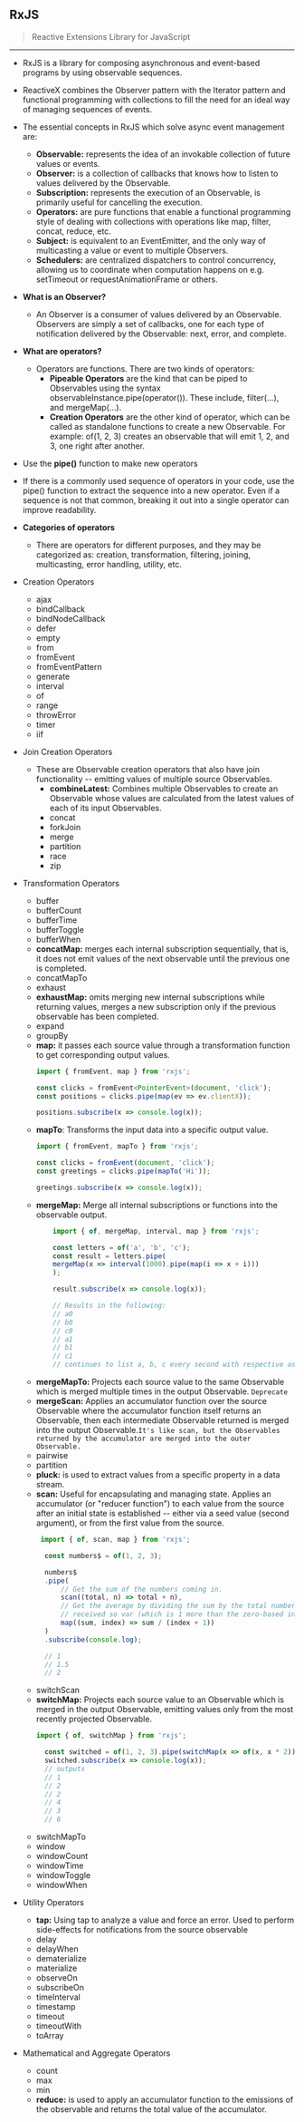 ## RxJS
> Reactive Extensions Library for JavaScript
 ***

 - RxJS is a library for composing asynchronous and event-based programs by using observable sequences.

- ReactiveX combines the Observer pattern with the Iterator pattern and functional programming with collections to fill the need for an ideal way of managing sequences of events.

-  The essential concepts in RxJS which solve async event management are:

    - **Observable:** represents the idea of an invokable collection of future values or events.
    - **Observer:** is a collection of callbacks that knows how to listen to values delivered by the Observable.
    - **Subscription:** represents the execution of an Observable, is primarily useful for cancelling the execution.
    - **Operators:** are pure functions that enable a functional programming style of dealing with collections with operations like map, filter, concat, reduce, etc.
    - **Subject:** is equivalent to an EventEmitter, and the only way of multicasting a value or event to multiple Observers.
    - **Schedulers:** are centralized dispatchers to control concurrency, allowing us to coordinate when computation happens on e.g. setTimeout or requestAnimationFrame or others.

- **What is an Observer?** 
  - An Observer is a consumer of values delivered by an Observable. Observers are simply a set of callbacks, one for each type of notification delivered by the Observable: next, error, and complete.
  
- **What are operators?** 
  - Operators are functions. There are two kinds of operators:
    - **Pipeable Operators** are the kind that can be piped to Observables using the syntax observableInstance.pipe(operator()). These include, filter(...), and mergeMap(...). 
    - **Creation Operators** are the other kind of operator, which can be called as standalone functions to create a new Observable. For example: of(1, 2, 3) creates an observable that will emit 1, 2, and 3, one right after another.

- Use the **pipe()** function to make new operators
- If there is a commonly used sequence of operators in your code, use the pipe() function to extract the sequence into a new operator. Even if a sequence is not that common, breaking it out into a single operator can improve readability.


- **Categories of operators**
    - There are operators for different purposes, and they may be categorized as: creation, transformation, filtering, joining, multicasting, error handling, utility, etc.

- Creation Operators
    - ajax
    - bindCallback
    - bindNodeCallback
    - defer
    - empty
    - from
    - fromEvent
    - fromEventPattern
    - generate
    - interval
    - of
    - range
    - throwError
    - timer
    - iif
  
- Join Creation Operators
  - These are Observable creation operators that also have join functionality -- emitting values of multiple source Observables.
    - **combineLatest:** Combines multiple Observables to create an Observable whose values are calculated from the latest values of each of its input Observables.
    - concat
    - forkJoin
    - merge
    - partition
    - race
    - zip

- Transformation Operators
    - buffer
    - bufferCount
    - bufferTime
    - bufferToggle
    - bufferWhen
    - **concatMap:** merges each internal subscription sequentially, that is, it does not emit values of the next observable until the previous one is completed.
    - concatMapTo
    - exhaust
    - **exhaustMap:** omits merging new internal subscriptions while returning values, merges a new subscription only if the previous observable has been completed.
    - expand
    - groupBy
    - **map:** it passes each source value through a transformation function to get corresponding output values.
        ```js
        import { fromEvent, map } from 'rxjs';

        const clicks = fromEvent<PointerEvent>(document, 'click');
        const positions = clicks.pipe(map(ev => ev.clientX));

        positions.subscribe(x => console.log(x));
        ```
    - **mapTo**: Transforms the input data into a specific output value.
        ```js
        import { fromEvent, mapTo } from 'rxjs';

        const clicks = fromEvent(document, 'click');
        const greetings = clicks.pipe(mapTo('Hi'));

        greetings.subscribe(x => console.log(x));
        ```
    - **mergeMap:** Merge all internal subscriptions or functions into the observable output.
        ```js
            import { of, mergeMap, interval, map } from 'rxjs';

            const letters = of('a', 'b', 'c');
            const result = letters.pipe(
            mergeMap(x => interval(1000).pipe(map(i => x + i)))
            );

            result.subscribe(x => console.log(x));

            // Results in the following:
            // a0
            // b0
            // c0
            // a1
            // b1
            // c1
            // continues to list a, b, c every second with respective ascending integers
        ```
    - **mergeMapTo:** Projects each source value to the same Observable which is merged multiple times in the output Observable. `Deprecate`
    - **mergeScan:** Applies an accumulator function over the source Observable where the accumulator function itself returns an Observable, then each intermediate Observable returned is merged into the output Observable.`It's like scan, but the Observables returned by the accumulator are merged into the outer Observable.`
    - pairwise
    - partition
    - **pluck:** is used to extract values from a specific property in a data stream.
    - **scan:** Useful for encapsulating and managing state. Applies an accumulator (or "reducer function") to each value from the source after an initial state is established -- either via a seed value (second argument), or from the first value from the source.
      ```js
       import { of, scan, map } from 'rxjs';

        const numbers$ = of(1, 2, 3);

        numbers$
        .pipe(
            // Get the sum of the numbers coming in.
            scan((total, n) => total + n),
            // Get the average by dividing the sum by the total number
            // received so var (which is 1 more than the zero-based index).
            map((sum, index) => sum / (index + 1))
        )
        .subscribe(console.log);

        // 1
        // 1.5
        // 2

      ```
    - switchScan
    - **switchMap:** Projects each source value to an Observable which is merged in the output Observable, emitting values only from the most recently projected Observable. 
      ```js
      import { of, switchMap } from 'rxjs';

        const switched = of(1, 2, 3).pipe(switchMap(x => of(x, x * 2)));
        switched.subscribe(x => console.log(x));
        // outputs
        // 1
        // 2
        // 2
        // 4
        // 3
        // 6
      ```
    - switchMapTo
    - window
    - windowCount
    - windowTime
    - windowToggle
    - windowWhen

- Utility Operators
    - **tap:** Using tap to analyze a value and force an error. Used to perform side-effects for notifications from the source observable
    - delay
    - delayWhen
    - dematerialize
    - materialize
    - observeOn
    - subscribeOn
    - timeInterval
    - timestamp
    - timeout
    - timeoutWith
    - toArray

- Mathematical and Aggregate Operators
    - count
    - max
    - min
    - **reduce:** is used to apply an accumulator function to the emissions of the observable and returns the total value of the accumulator.